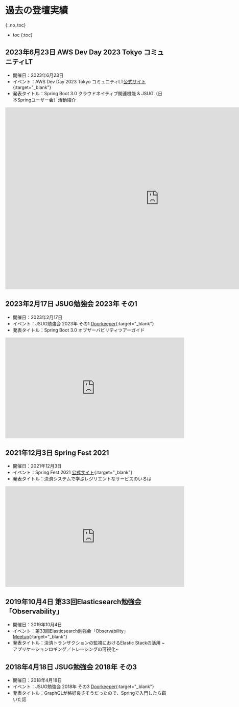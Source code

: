 # 過去の登壇実績
{:.no_toc}

* toc
{:toc}

## 2023年6月23日 AWS Dev Day 2023 Tokyo コミュニティLT
- 開催日：2023年6月23日
- イベント：AWS Dev Day 2023 Tokyo コミュニティLT[公式サイト](https://aws.amazon.com/jp/events/devday/japan/){:target="_blank"}
- 発表タイトル：Spring Boot 3.0 クラウドネイティブ関連機能 & JSUG（日本Springユーザー会）活動紹介
<iframe src="https://docs.google.com/presentation/d/e/2PACX-1vQ2dlou7O-5A4-Lf9g-cYNX7y8r4y9eaWsxCBtHCNc-yoA2iPLNjrUDEmT2YK1wrN4AIHl4zR7N5hyl/embed?start=false&loop=false&delayms=3000" frameborder="0" width="960" height="569" allowfullscreen="true" mozallowfullscreen="true" webkitallowfullscreen="true"></iframe>

## 2023年2月17日 JSUG勉強会 2023年 その1
- 開催日：2023年2月17日
- イベント：JSUG勉強会 2023年 その1 [Doorkeeper](https://jsug.doorkeeper.jp/events/151317){:target="_blank"}
- 発表タイトル：Spring Boot 3.0 オブザーバビリティツアーガイド

<script defer class="speakerdeck-embed" data-id="dac683d90bef403b83c8da842f1f7757" data-ratio="1.77725118483412" src="//speakerdeck.com/assets/embed.js"></script>
<iframe width="560" height="315" src="https://www.youtube.com/embed/yjJ1jyvEaOI" title="YouTube video player" frameborder="0" allow="accelerometer; autoplay; clipboard-write; encrypted-media; gyroscope; picture-in-picture; web-share" allowfullscreen></iframe>

## 2021年12月3日 Spring Fest 2021
- 開催日：2021年12月3日
- イベント：Spring Fest 2021 [公式サイト](https://springfest2021.springframework.jp){:target="_blank"}
- 発表タイトル：決済システムで学ぶレジリエントなサービスのいろは

<script defer class="speakerdeck-embed" data-id="8b1a37d4c29a4d4aaa9c828e624d9dd9" data-ratio="1.77777777777778" src="//speakerdeck.com/assets/embed.js"></script>
<iframe width="560" height="315" src="https://www.youtube.com/embed/9-yDaFlGTxE" title="YouTube video player" frameborder="0" allow="accelerometer; autoplay; clipboard-write; encrypted-media; gyroscope; picture-in-picture; web-share" allowfullscreen></iframe>

## 2019年10月4日 第33回Elasticsearch勉強会「Observability」
- 開催日：2019年10月4日
- イベント：第33回Elasticsearch勉強会「Observability」 [Meetup](https://www.meetup.com/ja-JP/tokyo-elastic-fantastics/events/264954133/){:target="_blank"}
- 発表タイトル：決済トランザクションの監視におけるElastic Stackの活用 ~アプリケーションロギング／トレーシングの可視化~

<script defer class="speakerdeck-embed" data-id="a40ad7745a27411f80485b721f9c9361" data-ratio="1.77777777777778" src="//speakerdeck.com/assets/embed.js"></script>

## 2018年4月18日 JSUG勉強会 2018年 その3
- 開催日：2018年4月18日
- イベント：JSUG勉強会 2018年 その3 [Doorkeeper](https://jsug.doorkeeper.jp/events/73144){:target="_blank"}
- 発表タイトル：GraphQLが格好良さそうだったので、Springで入門したら躓いた話

<script defer class="speakerdeck-embed" data-id="188228614ba443b1af87e9cdd25c3755" data-ratio="1.33333333333333" src="//speakerdeck.com/assets/embed.js"></script>
